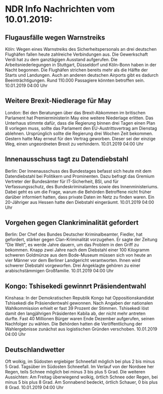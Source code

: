 # NDR Info Nachrichten vom 10.01.2019:


## Flugausfälle wegen Warnstreiks
Köln: Wegen eines Warnstreiks des Sicherheitspersonals an drei deutschen Flughäfen fallen heute zahlreiche Verbindungen aus. Die Gewerkschaft Verdi hat zu dem ganztägigen Ausstand aufgerufen. Die Arbeitsniederlegungen in Stuttgart, Düsseldorf und Köln-Bonn haben in der Nacht begonnen. Die Flughäfen strichen bereits mehr als die Hälfte der Starts und Landungen. Auch an anderen deutschen Airports gibt es dadurch Beeinträchtigungen. Rund 110.000 Passagiere könnten betroffen sein. 10.01.2019 04:00 Uhr 

## Weitere Brexit-Niedlerage für May
London: Bei den Beratungen über das Brexit-Abkommen im britischen Parlament hat Premierministerin May eine weitere Niederlage erlitten. Das Unterhaus stimmte dafür, dass die Regierung binnen drei Tagen einen Plan B vorlegen muss, sollte das Parlament den EU-Austrittsvertrag am Dienstag ablehnen. Ursprünglich sollte die Regierung drei Wochen Zeit bekommen. Gestern hatte May erneut für den Vertrag geworben. Dieser sei der einzige Weg, einen ungeordneten Brexit zu verhindern. 10.01.2019 04:00 Uhr 

## Innenausschuss tagt zu Datendiebstahl
Berlin: Der Innenausschuss des Bundestages befasst sich heute mit dem Datendiebstahl bei Politikern und Prominenten. Dazu befragt das Gremium Vertreter der Bundesämter für IT-Sicherheit, BSI, und für Verfassungsschutz, des Bundeskriminalamtes sowie des Innenministeriums. Dabei geht es um die Frage, warum die Behörden Betroffene nicht früher darüber informiert hatten, dass private Daten im Netz zu finden waren. Ein 20-Jähriger aus Hessen hatte den Diebstahl eingeräumt. 10.01.2019 04:00 Uhr 

## Vorgehen gegen Clankriminalität gefordert
Berlin: Der Chef des Bundes Deutscher Kriminalbeamter, Fiedler, hat gefordert, stärker gegen Clan-Kriminalität vorzugehen. Er sagte der Zeitung "Die Welt", es werde Jahre dauern, um das Problem in den Griff zu bekommen. Knapp zwei Jahre nach dem Diebstahl einer 100 Kilogramm schweren Goldmünze aus dem Bode-Museum müssen sich von heute an vier Männer vor dem Berliner Landgericht verantworten. Ihnen wird schwerer Diebstahl vorgeworfen. Drei Angeklagte gehören zu einer arabischstämmigen Großfamilie. 10.01.2019 04:00 Uhr 

## Kongo: Tshisekedi gewinnrt Präsiendentwahl
Kinshasa: In der Demokratischen Republik Kongo hat Oppositionskandidat Tshisekedi die Präsiendentwahl gewonnen. Nach Angaben der nationalen Wahlkommission erhielt er fast 39 Prozent der Stimmen. Tshisekedi löst damit den langjährigen Präsidenten Kabila ab, der nicht mehr antreten durfte. Fast 40 Millionen Bürger waren Ende Dezember aufgerufen, seinen Nachfolger zu wählen. Die Behörden hatten die Veröffentlichung der Wahlergebnisse zunächst aus logistischen Gründen verschoben. 10.01.2019 04:00 Uhr 

## Deutschlandwetter
Oft wolkig, im Südosten ergiebiger Schneefall möglich bei plus 2 bis minus 5 Grad. Tagsüber im Südosten Schneefall. Im Verlauf von der Nordsee her Regen, teils Schnee möglich bei minus 3 bis plus 5 Grad. Die weiteren Aussichten: Am Freitag überwiegend wolkig, örtlich Schnee oder Regen, bei minus 5 bis plus 8 Grad. Am Sonnabend bedeckt, örtlich Schauer, 0 bis plus 8 Grad. 10.01.2019 04:00 Uhr 
